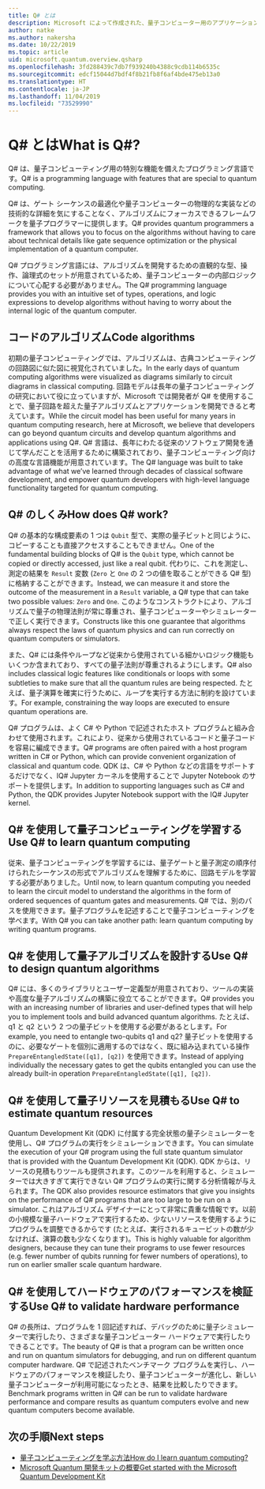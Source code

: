 ```yaml
---
title: Q# とは
description: Microsoft によって作成された、量子コンピューター用のアプリケーションを開発するためのプログラミング言語である Q# について説明します。
author: natke
ms.author: nakersha
ms.date: 10/22/2019
ms.topic: article
uid: microsoft.quantum.overview.qsharp
ms.openlocfilehash: 3fd288439c7db7f939240b4388c9cdb114b6535c
ms.sourcegitcommit: edcf15044d7bdf4f8b21fb8f6af4bde475eb13a0
ms.translationtype: HT
ms.contentlocale: ja-JP
ms.lasthandoff: 11/04/2019
ms.locfileid: "73529990"
---
```

# <a name="what-is-q"></a><span data-ttu-id="fb129-103">Q# とは</span><span class="sxs-lookup"><span data-stu-id="fb129-103">What is Q#?</span></span>

<span data-ttu-id="fb129-104">Q# は、量子コンピューティング用の特別な機能を備えたプログラミング言語です。</span><span class="sxs-lookup"><span data-stu-id="fb129-104">Q# is a programming language with features that are special to quantum computing.</span></span>

<span data-ttu-id="fb129-105">Q# は、ゲート シーケンスの最適化や量子コンピューターの物理的な実装などの技術的な詳細を気にすることなく、アルゴリズムにフォーカスできるフレームワークを量子プログラマーに提供します。</span><span class="sxs-lookup"><span data-stu-id="fb129-105">Q# provides quantum programmers a framework that allows you to focus on the algorithms without having to care about technical details like gate sequence optimization or the physical implementation of a quantum computer.</span></span>

<span data-ttu-id="fb129-106">Q# プログラミング言語には、アルゴリズムを開発するための直観的な型、操作、論理式のセットが用意されているため、量子コンピューターの内部ロジックについて心配する必要がありません。</span><span class="sxs-lookup"><span data-stu-id="fb129-106">The Q# programming language provides you with an intuitive set of types, operations, and logic expressions to develop algorithms without having to worry about the internal logic of the quantum computer.</span></span>

## <a name="code-algorithms"></a><span data-ttu-id="fb129-107">コードのアルゴリズム</span><span class="sxs-lookup"><span data-stu-id="fb129-107">Code algorithms</span></span>

<span data-ttu-id="fb129-108">初期の量子コンピューティングでは、アルゴリズムは、古典コンピューティングの回路図に似た図に視覚化されていました。</span><span class="sxs-lookup"><span data-stu-id="fb129-108">In the early days of quantum computing algorithms were visualized as diagrams similarly to circuit diagrams in classical computing.</span></span>  <span data-ttu-id="fb129-109">回路モデルは長年の量子コンピューティングの研究において役に立っていますが、Microsoft では開発者が Q# を使用することで、量子回路を超えた量子アルゴリズムとアプリケーションを開発できると考えています。</span><span class="sxs-lookup"><span data-stu-id="fb129-109">While the circuit model has been useful for many years in quantum computing research, here at Microsoft, we believe that developers can go beyond quantum circuits and develop quantum algorithms and applications using Q#.</span></span> <span data-ttu-id="fb129-110">Q# 言語は、長年にわたる従来のソフトウェア開発を通じて学んだことを活用するために構築されており、量子コンピューティング向けの高度な言語機能が用意されています。</span><span class="sxs-lookup"><span data-stu-id="fb129-110">The Q# language was built to take advantage of what we’ve learned through decades of classical software development, and empower quantum developers with high-level language functionality targeted for quantum computing.</span></span>


## <a name="how-does-q-work"></a><span data-ttu-id="fb129-111">Q# のしくみ</span><span class="sxs-lookup"><span data-stu-id="fb129-111">How does Q# work?</span></span>

<span data-ttu-id="fb129-112">Q# の基本的な構成要素の 1 つは `Qubit` 型で、実際の量子ビットと同じように、コピーすることも直接アクセスすることもできません。</span><span class="sxs-lookup"><span data-stu-id="fb129-112">One of the fundamental building blocks of Q# is the `Qubit` type, which cannot be copied or directly accessed, just like a real qubit.</span></span> <span data-ttu-id="fb129-113">代わりに、これを測定し、測定の結果を `Result` 変数 (`Zero` と `One` の 2 つの値を取ることができる Q# 型) に格納することができます。</span><span class="sxs-lookup"><span data-stu-id="fb129-113">Instead, we can measure it and store the outcome of the measurement in a `Result` variable, a Q# type that can take two possible values: `Zero` and `One`.</span></span> <span data-ttu-id="fb129-114">このようなコンストラクトにより、アルゴリズムで量子の物理法則が常に尊重され、量子コンピューターやシミュレーターで正しく実行できます。</span><span class="sxs-lookup"><span data-stu-id="fb129-114">Constructs like this one guarantee that algorithms always respect the laws of quantum physics and can run correctly on quantum computers or simulators.</span></span>

<span data-ttu-id="fb129-115">また、Q# には条件やループなど従来から使用されている細かいロジック機能もいくつか含まれており、すべての量子法則が尊重されるようにします。</span><span class="sxs-lookup"><span data-stu-id="fb129-115">Q# also includes classical logic features like conditionals or loops with some subtleties to make sure that all the quantum rules are being respected.</span></span> <span data-ttu-id="fb129-116">たとえば、量子演算を確実に行うために、ループを実行する方法に制約を設けています。</span><span class="sxs-lookup"><span data-stu-id="fb129-116">For example, constraining the way loops are executed to ensure quantum operations are.</span></span>

<span data-ttu-id="fb129-117">Q# プログラムは、よく C# や Python で記述されたホスト プログラムと組み合わせて使用されます。これにより、従来から使用されているコードと量子コードを容易に編成できます。</span><span class="sxs-lookup"><span data-stu-id="fb129-117">Q# programs are often paired with a host program written in C# or Python, which can provide convenient organization of classical and quantum code.</span></span> <span data-ttu-id="fb129-118">QDK は、C# や Python などの言語をサポートするだけでなく、IQ# Jupyter カーネルを使用することで Jupyter Notebook のサポートを提供します。</span><span class="sxs-lookup"><span data-stu-id="fb129-118">In addition to supporting languages such as C# and Python, the QDK provides Jupyter Notebook support with the IQ# Jupyter kernel.</span></span>

## <a name="use-q-to-learn-quantum-computing"></a><span data-ttu-id="fb129-119">Q# を使用して量子コンピューティングを学習する</span><span class="sxs-lookup"><span data-stu-id="fb129-119">Use Q# to learn quantum computing</span></span>

<span data-ttu-id="fb129-120">従来、量子コンピューティングを学習するには、量子ゲートと量子測定の順序付けられたシーケンスの形式でアルゴリズムを理解するために、回路モデルを学習する必要がありました。</span><span class="sxs-lookup"><span data-stu-id="fb129-120">Until now, to learn quantum computing you needed to learn the circuit model to understand the algorithms in the form of ordered sequences of quantum gates and measurements.</span></span> <span data-ttu-id="fb129-121">Q# では、別のパスを使用できます。量子プログラムを記述することで量子コンピューティングを学べます。</span><span class="sxs-lookup"><span data-stu-id="fb129-121">With Q# you can take another path: learn quantum computing by writing quantum programs.</span></span>

## <a name="use-q-to-design-quantum-algorithms"></a><span data-ttu-id="fb129-122">Q# を使用して量子アルゴリズムを設計する</span><span class="sxs-lookup"><span data-stu-id="fb129-122">Use Q# to design quantum algorithms</span></span>

<span data-ttu-id="fb129-123">Q# には、多くのライブラリとユーザー定義型が用意されており、ツールの実装や高度な量子アルゴリズムの構築に役立てることができます。</span><span class="sxs-lookup"><span data-stu-id="fb129-123">Q# provides you with an increasing number of libraries and user-defined types that will help you to implement tools and build advanced quantum algorithms.</span></span> <span data-ttu-id="fb129-124">たとえば、q1 と q2 という 2 つの量子ビットを使用する必要があるとします。</span><span class="sxs-lookup"><span data-stu-id="fb129-124">For example, you need to entangle two-qubits q1 and q2?</span></span> <span data-ttu-id="fb129-125">量子ビットを使用するのに、必要なゲートを個別に適用するのではなく、既に組み込まれている操作 `PrepareEntangledState([q1], [q2])` を使用できます。</span><span class="sxs-lookup"><span data-stu-id="fb129-125">Instead of applying individually the necessary gates to get the qubits entangled you can use the already built-in operation `PrepareEntangledState([q1], [q2])`.</span></span>

## <a name="use-q-to-estimate-quantum-resources"></a><span data-ttu-id="fb129-126">Q# を使用して量子リソースを見積もる</span><span class="sxs-lookup"><span data-stu-id="fb129-126">Use Q# to estimate quantum resources</span></span>

<span data-ttu-id="fb129-127">Quantum Development Kit (QDK) に付属する完全状態の量子シミュレーターを使用し、Q# プログラムの実行をシミュレーションできます。</span><span class="sxs-lookup"><span data-stu-id="fb129-127">You can simulate the execution of your Q# program using the full state quantum simulator that is provided with the Quantum Development Kit (QDK).</span></span>  <span data-ttu-id="fb129-128">QDK からは、リソースの見積もりツールも提供されます。このツールを利用すると、シミュレーターでは大きすぎて実行できない Q# プログラムの実行に関する分析情報が与えられます。</span><span class="sxs-lookup"><span data-stu-id="fb129-128">The QDK also provides resource estimators that give you insights on the performance of Q# programs that are too large to be run on a simulator.</span></span>  <span data-ttu-id="fb129-129">これはアルゴリズム デザイナーにとって非常に貴重な情報です。以前の小規模な量子ハードウェアで実行するため、少ないリソースを使用するようにプログラムを調整できるからです (たとえば、実行されるキュービットの数が少なければ、演算の数も少なくなります)。</span><span class="sxs-lookup"><span data-stu-id="fb129-129">This is highly valuable for algorithm designers, because they can tune their programs to use fewer resources (e.g. fewer number of qubits running for fewer numbers of operations), to run on earlier smaller scale quantum hardware.</span></span>

## <a name="use-q-to-validate-hardware-performance"></a><span data-ttu-id="fb129-130">Q# を使用してハードウェアのパフォーマンスを検証する</span><span class="sxs-lookup"><span data-stu-id="fb129-130">Use Q# to validate hardware performance</span></span>

<span data-ttu-id="fb129-131">Q# の長所は、プログラムを 1 回記述すれば、デバッグのために量子シミュレーターで実行したり、さまざまな量子コンピューター ハードウェアで実行したりできることです。</span><span class="sxs-lookup"><span data-stu-id="fb129-131">The beauty of Q# is that a program can be written once and run on quantum simulators for debugging, and run on different quantum computer hardware.</span></span>  <span data-ttu-id="fb129-132">Q# で記述されたベンチマーク プログラムを実行し、ハードウェアのパフォーマンスを検証したり、量子コンピューターが進化し、新しい量子コンピューターが利用可能になったとき、結果を比較したりできます。</span><span class="sxs-lookup"><span data-stu-id="fb129-132">Benchmark programs written in Q# can be run to validate hardware performance and compare results as quantum computers evolve and new quantum computers become available.</span></span>  

## <a name="next-steps"></a><span data-ttu-id="fb129-133">次の手順</span><span class="sxs-lookup"><span data-stu-id="fb129-133">Next steps</span></span>

* [<span data-ttu-id="fb129-134">量子コンピューティングを学ぶ方法</span><span class="sxs-lookup"><span data-stu-id="fb129-134">How do I learn quantum computing?</span></span>](xref:microsoft.quantum.overview.learn)
* [<span data-ttu-id="fb129-135">Microsoft Quantum 開発キットの概要</span><span class="sxs-lookup"><span data-stu-id="fb129-135">Get started with the Microsoft Quantum Development Kit</span></span>](xref:microsoft.quantum.welcome)
